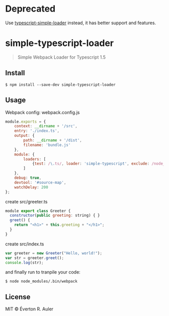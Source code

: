 # Deprecated

Use [typescript-simple-loader](https://www.npmjs.com/package/typescript-simple-loader) instead, it has better support and features.

# simple-typescript-loader

> Simple Webpack Loader for Typescript 1.5

## Install

```
$ npm install --save-dev simple-typescript-loader
```

## Usage

Webpack config: webpack.config.js

```javascript
module.exports = {
    context: __dirname + '/src',
    entry: './index.ts',
    output: {
        path: __dirname + '/dist',
        filename: 'bundle.js'
    },
    module: {
        loaders: [
            {test: /\.ts/, loader: 'simple-typescript', exclude: /node_modules/}
        ]
    },
    debug: true,
    devtool: '#source-map',
    watchDelay: 200
};
```

create src/greeter.ts

```javascript
module export class Greeter {
  constructor(public greeting: string) { }
  greet() {
    return "<h1>" + this.greeting + "</h1>";
  }
}
```

create src/index.ts

```javascript
var greeter = new Greeter("Hello, world!");
var str = greeter.greet();
console.log(str);
```

and finally run to tranpile your code:

```
$ node node_modules/.bin/webpack
```

## License

MIT © Éverton R. Auler